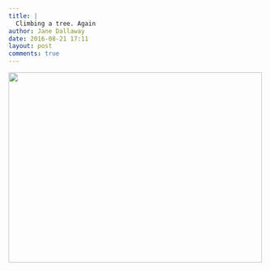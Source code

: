 ```yaml
---
title: |
  Climbing a tree. Again
author: Jane Dallaway
date: 2016-08-21 17:11
layout: post
comments: true
---
```


<div><a href="http://static.skitters.dallaway.com/tp_IMG_1559.JPG"><img src="http://static.skitters.dallaway.com/tp_thumb_IMG_1559.JPG" width="500" height="375"/></a></div>



  

      
